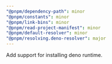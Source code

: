 ```yaml
---
"@pnpm/dependency-path": minor
"@pnpm/constants": minor
"@pnpm/link-bins": minor
"@pnpm/read-project-manifest": minor
"@pnpm/default-resolver": minor
"@pnpm/resolving.deno-resolver": major
---
```


Add support for installing deno runtime.
